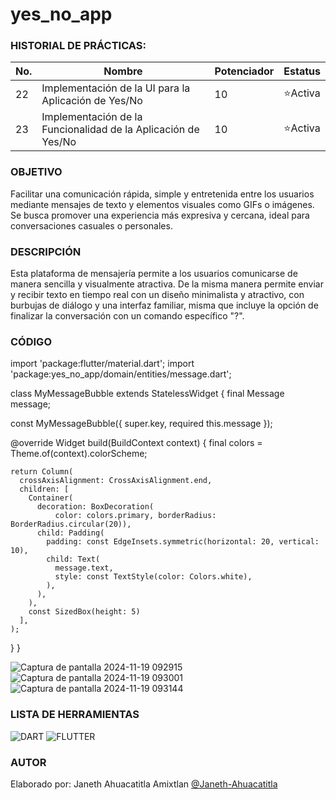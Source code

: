 # yes_no_app


### HISTORIAL DE PRÁCTICAS:

|No.|Nombre|Potenciador|Estatus|
|--|--|--|--|
|22|Implementación de la UI para la Aplicación de Yes/No|10|⭐Activa|
|23|Implementación de la Funcionalidad de la Aplicación de Yes/No|10|⭐Activa|

### OBJETIVO
Facilitar una comunicación rápida, simple y entretenida entre los usuarios mediante mensajes de texto y elementos visuales como GIFs o imágenes. Se busca promover una experiencia más expresiva y cercana, ideal para conversaciones casuales o personales.

### DESCRIPCIÓN
Esta plataforma de mensajería permite a los usuarios comunicarse de manera sencilla y visualmente atractiva. 
De la misma manera permite enviar y recibir texto en tiempo real con un  diseño minimalista y atractivo, con burbujas de diálogo y una interfaz familiar, misma que incluye la opción de finalizar la conversación con un comando específico "?".

### CÓDIGO
import 'package:flutter/material.dart';
import 'package:yes_no_app/domain/entities/message.dart';

class MyMessageBubble extends StatelessWidget {
  final Message message;

  const MyMessageBubble({
    super.key, 
    required this.message
  });

  @override
  Widget build(BuildContext context) {
    final colors = Theme.of(context).colorScheme;

    return Column(
      crossAxisAlignment: CrossAxisAlignment.end,
      children: [
        Container(
          decoration: BoxDecoration(
              color: colors.primary, borderRadius: BorderRadius.circular(20)),
          child: Padding(
            padding: const EdgeInsets.symmetric(horizontal: 20, vertical: 10),
            child: Text(
              message.text,
              style: const TextStyle(color: Colors.white),
            ),
          ),
        ),
        const SizedBox(height: 5)
      ],
    );
  }
}


![Captura de pantalla 2024-11-19 092915](https://github.com/user-attachments/assets/dc602e45-9367-4551-ac63-7df1bdd40e80)
![Captura de pantalla 2024-11-19 093001](https://github.com/user-attachments/assets/081bc688-891d-4a1d-8d42-1d9f530380e6)
![Captura de pantalla 2024-11-19 093144](https://github.com/user-attachments/assets/117d96e8-039f-4ba1-b315-f4f1a6288e59)


### LISTA DE HERRAMIENTAS
![DART](https://img.shields.io/badge/Dart-0175c2?style=for-the-badge&logo=dart&logoColor=white) ![FLUTTER](https://img.shields.io/badge/Flutter-02569B?style=for-the-badge&logo=flutter&logoColor=white)

### AUTOR
Elaborado por: Janeth Ahuacatitla Amixtlan [@Janeth-Ahuacatitla](https://github.com/Janeth-Ahuacatitla)
